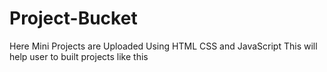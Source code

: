 # Project-Bucket
Here Mini Projects are Uploaded Using HTML CSS and JavaScript This will help user to built projects like this
